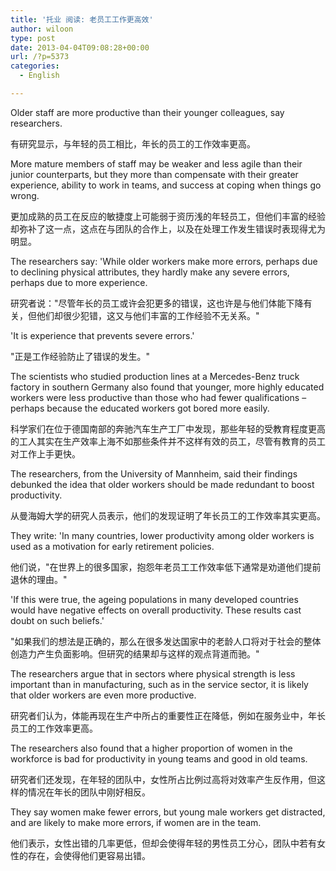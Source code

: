 ```yaml
---
title: '托业 阅读: 老员工工作更高效'
author: wiloon
type: post
date: 2013-04-04T09:08:28+00:00
url: /?p=5373
categories:
  - English

---
```

Older staff are more productive than their younger colleagues, say researchers.

有研究显示，与年轻的员工相比，年长的员工的工作效率更高。

More mature members of staff may be weaker and less agile than their junior counterparts, but they more than compensate with their greater experience, ability to work in teams, and success at coping when things go wrong.

更加成熟的员工在反应的敏捷度上可能弱于资历浅的年轻员工，但他们丰富的经验却弥补了这一点，这点在与团队的合作上，以及在处理工作发生错误时表现得尤为明显。

The researchers say: 'While older workers make more errors, perhaps due to declining physical attributes, they hardly make any severe errors, perhaps due to more experience.

研究者说："尽管年长的员工或许会犯更多的错误，这也许是与他们体能下降有关，但他们却很少犯错，这又与他们丰富的工作经验不无关系。"

'It is experience that prevents severe errors.'

"正是工作经验防止了错误的发生。"

The scientists who studied production lines at a Mercedes-Benz truck factory in southern Germany also found that younger, more highly educated workers were less productive than those who had fewer qualifications – perhaps because the educated workers got bored more easily.

科学家们在位于德国南部的奔驰汽车生产工厂中发现，那些年轻的受教育程度更高的工人其实在生产效率上海不如那些条件并不这样有效的员工，尽管有教育的员工对工作上手更快。

The researchers, from the University of Mannheim, said their findings debunked the idea that older workers should be made redundant to boost productivity.

从曼海姆大学的研究人员表示，他们的发现证明了年长员工的工作效率其实更高。

They write: 'In many countries, lower productivity among older workers is used as a motivation for early retirement policies.

他们说，"在世界上的很多国家，抱怨年老员工工作效率低下通常是劝道他们提前退休的理由。"

'If this were true, the ageing populations in many developed countries would have negative effects on overall productivity. These results cast doubt on such beliefs.'

"如果我们的想法是正确的，那么在很多发达国家中的老龄人口将对于社会的整体创造力产生负面影响。但研究的结果却与这样的观点背道而驰。"

The researchers argue that in sectors where physical strength is less important than in manufacturing, such as in the service sector, it is likely that older workers are even more productive.

研究者们认为，体能再现在生产中所占的重要性正在降低，例如在服务业中，年长员工的工作效率更高。

The researchers also found that a higher proportion of women in the workforce is bad for productivity in young teams and good in old teams.

研究者们还发现，在年轻的团队中，女性所占比例过高将对效率产生反作用，但这样的情况在年长的团队中刚好相反。

They say women make fewer errors, but young male workers get distracted, and are likely to make more errors, if women are in the team.

他们表示，女性出错的几率更低，但却会使得年轻的男性员工分心，团队中若有女性的存在，会使得他们更容易出错。